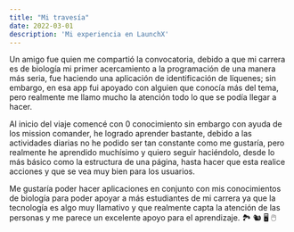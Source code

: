 ```yaml
---
title: "Mi travesía"
date: 2022-03-01
description: 'Mi experiencia en LaunchX'
---
```

Un amigo fue quien me compartió la convocatoria, debido a que mi carrera es de biología mi primer acercamiento a la programación de una manera más seria, fue haciendo una aplicación de identificación de líquenes; sin embargo, en esa app fui apoyado con alguien que conocía más del tema, pero realmente me llamo mucho la atención todo lo que se podía llegar a hacer. 

Al inicio del viaje comencé con 0 conocimiento sin embargo con ayuda de los mission comander, he logrado aprender bastante, debido a las actividades diarias no he podido ser tan constante como me gustaría, pero realmente he aprendido muchísimo y quiero seguir haciéndolo, desde lo más básico como la estructura de una página, hasta hacer que esta realice acciones y que se vea muy bien para los usuarios.

Me gustaría poder hacer aplicaciones en conjunto con mis conocimientos de biología para poder apoyar a más estudiantes de mi carrera ya que la tecnología es algo muy llamativo y que realmente capta la atención de las personas y me parece un excelente apoyo para el aprendizaje.
🏞️ 🐿️ 🖥️ 🖱️
